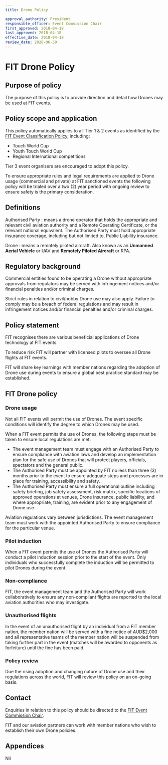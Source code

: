 ```yaml
---
title: Drone Policy

approval_authority: President
responsible_officer: Event Commission Chair
first_approved: 2018-04-18
last_approved: 2018-04-18
effective_date: 2018-04-18
review_date: 2020-06-30
---
```


# FIT Drone Policy

## Purpose of policy

The purpose of this policy is to provide direction and detail how Drones may be used at FIT events.

## Policy scope and application

This policy automatically applies to all Tier 1 & 2 events as identified by the [FIT Event
Classification Policy], including:

-   Touch World Cup
-   Youth Touch World Cup
-   Regional International competitions

Tier 3 event organisers are encouraged to adopt this policy.

To ensure appropriate rules and legal requirements are applied to Drone usage (commercial and
private) at FIT sanctioned events the following policy will be trialed over a two (2) year period
with ongoing review to ensure safety is the primary consideration.

## Definitions

Authorised Party
:   means a drone operator that holds the appropriate and relevant civil aviation authority and a
    Remote Operating Certificate, or the relevant national equivalent. The Authorised Party must
    hold appropriate insurance coverage, including but not limited to, Public Liability insurance.

Drone
:   means a remotely piloted aircraft. Also known as an **Unmanned Aerial Vehicle** or UAV and
    **Remotely Piloted Aircraft** or RPA.

## Regulatory background

Commercial entities found to be operating a Drone without appropriate approvals from regulators may
be served with infringement notices and/or financial penalties and/or criminal charges.

Strict rules in relation to civil/hobby Drone use may also apply. Failure to comply may be a breach
of federal regulations and may result in infringement notices and/or financial penalties and/or
criminal charges.

## Policy statement

FIT recognises there are various beneficial applications of Drone technology at FIT events.

To reduce risk FIT will partner with licensed pilots to oversee all Drone flights at FIT events.

FIT will share key learnings with member nations regarding the adoption of Drone use during events
to ensure a global best practice standard may be established.

## FIT Drone policy

### Drone usage

Not all FIT events will permit the use of Drones. The event specific conditions will identify the
degree to which Drones may be used.

When a FIT event permits the use of Drones, the following steps must be taken to ensure local
regulations are met:

-   The event management team must engage with an Authorised Party to ensure compliance with
    aviation laws and develop an implementation plan for the safe use of Drones that will protect
    players, officials, spectators and the general public.
-   The Authorised Party must be appointed by FIT no less than three (3) months prior to the event
    to ensure adequate steps and processes are in place for training, accessibility and safety.
-   The Authorised Party must ensure a full operational outline including safety briefing, job
    safety assessment, risk matrix, specific locations of approved operations at venues, Drone
    insurance, public liability, and where appropriate, training, are evident prior to any
    engagement of Drone use.

Aviation regulations vary between jurisdictions. The event management team must work with the
appointed Authorised Party to ensure compliance for the particular venue.

### Pilot induction

When a FIT event permits the use of Drones the Authorised Party will conduct a pilot induction
session prior to the start of the event. Only individuals who successfully complete the induction
will be permitted to pilot Drones during the event.

### Non-compliance

FIT, the event management team and the Authorised Party will work collaboratively to ensure any
non-compliant flights are reported to the local aviation authorities who may investigate.

### Unauthorised flights

In the event of an unauthorised flight by an individual from a FIT member nation, the member nation
will be served with a fine notice of AUD$2,000 and all representative teams of the member nation
will be suspended from taking further part in the event (matches will be awarded to opponents as
forfeiture) until the fine has been paid.

### Policy review

Due the rising adoption and changing nature of Drone use and their regulations across the world,
FIT will review this policy on an on-going basis.

## Contact

Enquiries in relation to this policy should be directed to the [FIT Event Commission Chair].

FIT and our aviation partners can work with member nations who wish to establish their own Drone
policies.

## Appendices

Nil


[FIT Event Commission Chair]: mailto:events@internationaltouch.org
[FIT Event Classification Policy]: /policy/event-classification/
